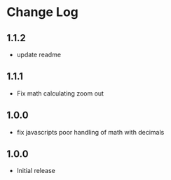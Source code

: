 # Change Log

## 1.1.2
- update readme

## 1.1.1
- Fix math calculating zoom out

## 1.0.0
- fix javascripts poor handling of math with decimals

## 1.0.0
- Initial release
